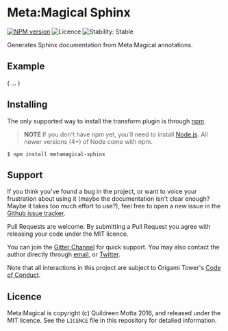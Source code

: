 # Meta:Magical Sphinx

[![NPM version](https://img.shields.io/npm/v/metamagical-sphinx.svg?style=flat-square)](https://npmjs.org/package/metamagical-sphinx)
![Licence](https://img.shields.io/npm/l/metamagical-sphinx.svg?style=flat-square&label=licence)
![Stability: Stable](https://img.shields.io/badge/stability-experimental-orange.svg?style=flat-square)

Generates Sphinx documentation from Meta:Magical annotations.


## Example

( ... )


## Installing

The only supported way to install the transform plugin is through [npm][].

> **NOTE**
> If you don't have npm yet, you'll need to install [Node.js][]. All newer
> versions (4+) of Node come with npm.

```shell
$ npm install metamagical-sphinx
```

[npm]: https://www.npmjs.com/
[Node.js]: nodejs.org



## Support

If you think you've found a bug in the project, or want to voice your
frustration about using it (maybe the documentation isn't clear enough? Maybe
it takes too much effort to use?), feel free to open a new issue in the
[Github issue tracker](https://github.com/origamitower/metamagical/issues).

Pull Requests are welcome. By submitting a Pull Request you agree with releasing
your code under the MIT licence.

You can join the [Gitter Channel](https://gitter.im/origamitower/discussion) for
quick support. You may also contact the author directly through
[email](mailto:queen@robotlolita.me), or
[Twitter](https://twitter.com/robotlolita).

Note that all interactions in this project are subject to Origami Tower's
[Code of Conduct](https://github.com/origamitower/metamagical/blob/master/CODE_OF_CONDUCT.md).


## Licence

Meta:Magical is copyright (c) Quildreen Motta 2016, and released under the MIT licence. See the `LICENCE` file in this repository for detailed information.

